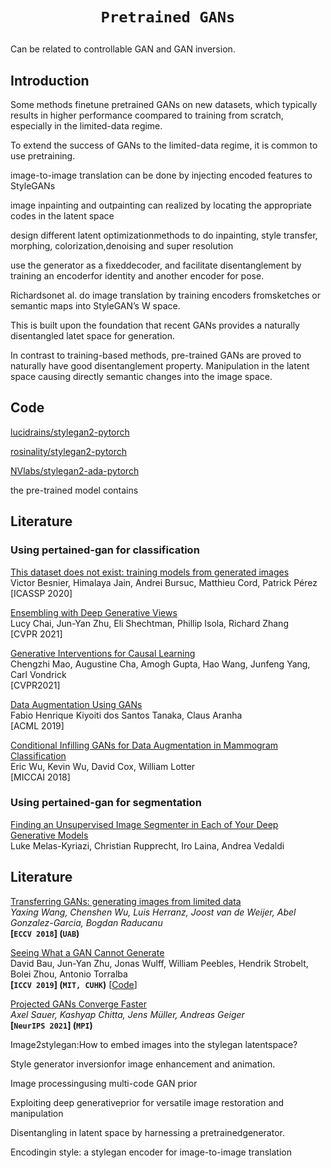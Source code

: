 # <p align=center>`Pretrained GANs`</p>



Can be related to controllable GAN and GAN inversion.





## Introduction

Some methods finetune pretrained GANs on new datasets, which typically results in higher performance coompared to training from scratch, especially in the limited-data regime.

To extend the success of GANs to the limited-data regime, it is common to use pretraining.



image-to-image translation can be done by injecting encoded features to StyleGANs

image inpainting and outpainting can realized by locating the appropriate codes in the latent space



design different latent optimizationmethods to do inpainting, style transfer, morphing, colorization,denoising and super resolution



use the generator as a fixeddecoder, and facilitate disentanglement by training an encoderfor identity and another encoder for pose.



Richardsonet al. do image translation by training encoders fromsketches or semantic maps into StyleGAN’s W space.



This is built upon the foundation that recent GANs provides a naturally disentangled latet space for generation.



In contrast to training-based methods, pre-trained GANs are proved to naturally have good disentanglement property. Manipulation in the latent space causing directly semantic changes into the image space.



## Code

[lucidrains/stylegan2-pytorch](lucidrains/stylegan2-pytorch)

[rosinality/stylegan2-pytorch](rosinality/stylegan2-pytorch)

[NVlabs/stylegan2-ada-pytorch](NVlabs/stylegan2-ada-pytorch)



the pre-trained model contains



## Literature



### Using pertained-gan for classification

[This dataset does not exist: training models from generated images](https://arxiv.org/pdf/1911.02888.pdf)  
Victor Besnier, Himalaya Jain, Andrei Bursuc, Matthieu Cord, Patrick Pérez  
[ICASSP 2020]

[Ensembling with Deep Generative Views](https://arxiv.org/pdf/2104.14551.pdf)  
Lucy Chai, Jun-Yan Zhu, Eli Shechtman, Phillip Isola, Richard Zhang  
[CVPR 2021]

[Generative Interventions for Causal Learning](https://arxiv.org/pdf/2012.12265.pdf)  
Chengzhi Mao, Augustine Cha, Amogh Gupta, Hao Wang, Junfeng Yang, Carl Vondrick  
[CVPR2021]

[Data Augmentation Using GANs](https://arxiv.org/pdf/1904.09135.pdf)  
Fabio Henrique Kiyoiti dos Santos Tanaka, Claus Aranha  
[ACML 2019]

[Conditional Infilling GANs for Data Augmentation in Mammogram Classification](https://arxiv.org/pdf/1807.08093.pdf)  
Eric Wu, Kevin Wu, David Cox, William Lotter  
[MICCAI 2018]





### Using pertained-gan for segmentation

[Finding an Unsupervised Image Segmenter in Each of Your Deep Generative Models](https://arxiv.org/pdf/2105.08127.pdf)  
Luke Melas-Kyriazi, Christian Rupprecht, Iro Laina, Andrea Vedaldi  







## Literature

[Transferring GANs: generating images from limited data](https://arxiv.org/pdf/1805.01677.pdf)  
*Yaxing Wang, Chenshen Wu, Luis Herranz, Joost van de Weijer, Abel Gonzalez-Garcia, Bogdan Raducanu*  
**[`ECCV 2018`] (`UAB`)**

[Seeing What a GAN Cannot Generate](https://arxiv.org/pdf/1910.11626.pdf)  
David Bau, Jun-Yan Zhu, Jonas Wulff, William Peebles, Hendrik Strobelt, Bolei Zhou, Antonio Torralba  
**[`ICCV 2019`]  (`MIT, CUHK`)**  [[Code](https://github.com/davidbau/ganseeing)]



[Projected GANs Converge Faster](https://arxiv.org/pdf/2111.01007.pdf)  
*Axel Sauer, Kashyap Chitta, Jens Müller, Andreas Geiger*  
**[`NeurIPS 2021`] (`MPI`)**





Image2stylegan:How to embed images into the stylegan latentspace?

Style generator inversionfor image enhancement and animation.

Image processingusing multi-code GAN prior

Exploiting deep generativeprior for versatile image restoration and manipulation

Disentangling in latent space by harnessing a pretrainedgenerator.

Encodingin style: a stylegan encoder for image-to-image translation
